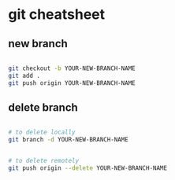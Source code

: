 # git cheatsheet

## new branch

```bash

git checkout -b YOUR-NEW-BRANCH-NAME
git add .
git push origin YOUR-NEW-BRANCH-NAME

```

## delete branch

```bash

# to delete locally
git branch -d YOUR-NEW-BRANCH-NAME


# to delete remotely
git push origin --delete YOUR-NEW-BRANCH-NAME

```

